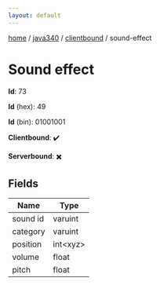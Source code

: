 ```yaml
---
layout: default
---
```


[home](/)  /  [java340](/protocol/java340)  /  [clientbound](/protocol/java340/clientbound)  /  sound-effect

# Sound effect

**Id**: 73

**Id** (hex): 49

**Id** (bin): 01001001

**Clientbound**: ✔️

**Serverbound**: ✖️

## Fields

Name | Type
---|---
sound id | varuint
category | varuint
position | int&lt;xyz&gt;
volume | float
pitch | float
